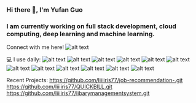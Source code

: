### Hi there 👋, I'm Yufan Guo 
### I am currently working on full stack development, cloud computing, deep learning and machine learning.
 Connect with me here!  ![alt text](https://img.shields.io/badge/-yg2742%40nyu.edu-blue)

💻 I use daily: ![alt text](https://img.shields.io/badge/Java-ED8B00?style=for-the-badge&logo=openjdk&logoColor=white) ![alt text](https://img.shields.io/badge/React-20232A?style=for-the-badge&logo=react&logoColor=61DAFB) ![alt text](https://img.shields.io/badge/Spring-6DB33F?style=for-the-badge&logo=spring&logoColor=white) ![alt text](https://img.shields.io/badge/Python-3776AB.svg?style=for-the-badge&logo=Python&logoColor=white) ![alt text](https://img.shields.io/badge/Flask-000000.svg?style=for-the-badge&logo=Flask&logoColor=white) ![alt text](https://img.shields.io/badge/Django-092E20.svg?style=for-the-badge&logo=Django&logoColor=white) ![alt text](https://img.shields.io/badge/Node.js-339933.svg?style=for-the-badge&logo=nodedotjs&logoColor=white) ![alt text](https://img.shields.io/badge/MySQL-4479A1.svg?style=for-the-badge&logo=MySQL&logoColor=white) ![alt text](https://img.shields.io/badge/PostgreSQL-4169E1.svg?style=for-the-badge&logo=PostgreSQL&logoColor=white) ![alt text](https://img.shields.io/badge/SQLite-003B57.svg?style=for-the-badge&logo=SQLite&logoColor=white) ![alt text](https://img.shields.io/badge/Oracle-F80000.svg?style=for-the-badge&logo=Oracle&logoColor=white) ![alt text](https://img.shields.io/badge/Amazon%20AWS-232F3E.svg?style=for-the-badge&logo=Amazon-AWS&logoColor=white)

Recent Projects:
https://github.com/Iiiiiris77/job-recommendation-.git
https://github.com/Iiiiiris77/QUICKBILL.git
https://github.com/Iiiiiris77/libarymanagementsystem.git








<!--
**Iiiiiris77/Iiiiiris77** is a ✨ _special_ ✨ repository because its `README.md` (this file) appears on your GitHub profile.

Here are some ideas to get you started:

- 🔭 I’m currently working on ...
- 🌱 I’m currently learning ...
- 👯 I’m looking to collaborate on ...
- 🤔 I’m looking for help with ...
- 💬 Ask me about ...
- 📫 How to reach me: ...
- 😄 Pronouns: ...
- ⚡ Fun fact: ...
-->
